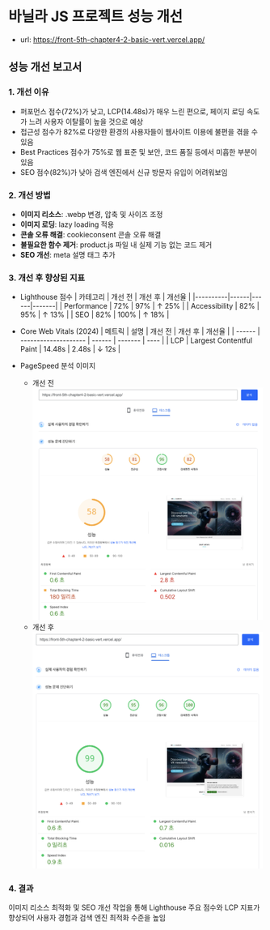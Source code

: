 # 바닐라 JS 프로젝트 성능 개선

- url: https://front-5th-chapter4-2-basic-vert.vercel.app/

## 성능 개선 보고서

### 1. 개선 이유

- 퍼포먼스 점수(72%)가 낮고, LCP(14.48s)가 매우 느린 편으로, 페이지 로딩 속도가 느려 사용자 이탈률이 높을 것으로 예상
- 접근성 점수가 82%로 다양한 환경의 사용자들이 웹사이트 이용에 불편을 겪을 수 있음
- Best Practices 점수가 75%로 웹 표준 및 보안, 코드 품질 등에서 미흡한 부분이 있음
- SEO 점수(82%)가 낮아 검색 엔진에서 신규 방문자 유입이 어려워보임

### 2. 개선 방법

- **이미지 리소스**: .webp 변경, 압축 및 사이즈 조정
- **이미지 로딩**: lazy loading 적용
- **콘솔 오류 해결**: cookieconsent 콘솔 오류 해결
- **불필요한 함수 제거**: product.js 파일 내 실제 기능 없는 코드 제거
- **SEO 개선**: meta 설명 태그 추가

### 3. 개선 후 향상된 지표

- Lighthouse 점수
  | 카테고리 | 개선 전 | 개선 후 | 개선율 |
  |----------|------|------|-------|
  | Performance | 72% | 97% | &uparrow; 25% |
  | Accessibility | 82% | 95% | &uparrow; 13% |
  | SEO | 82% | 100% | &uparrow; 18% |

- Core Web Vitals (2024)
  | 메트릭 | 설명 | 개선 전 | 개선 후 | 개선율 |
  | ------ | -------------------- | ------ | ------- | ---- |
  | LCP | Largest Contentful Paint | 14.48s | 2.48s | &downarrow; 12s |

- PageSpeed 분석 이미지
  - 개선 전
    ![before](/PageSpeed_before.png)
  - 개선 후
    ![after](/PageSpeed_after.png)

### 4. 결과

이미지 리소스 최적화 및 SEO 개선 작업을 통해 Lighthouse 주요 점수와 LCP 지표가 향상되어 사용자 경험과 검색 엔진 최적화 수준을 높임
